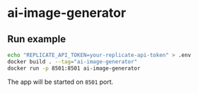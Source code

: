 # ai-image-generator

## Run example
```bash
echo "REPLICATE_API_TOKEN=your-replicate-api-token" > .env
docker build . --tag="ai-image-generator"
docker run -p 8501:8501 ai-image-generator
```
The app will be started on `8501` port.